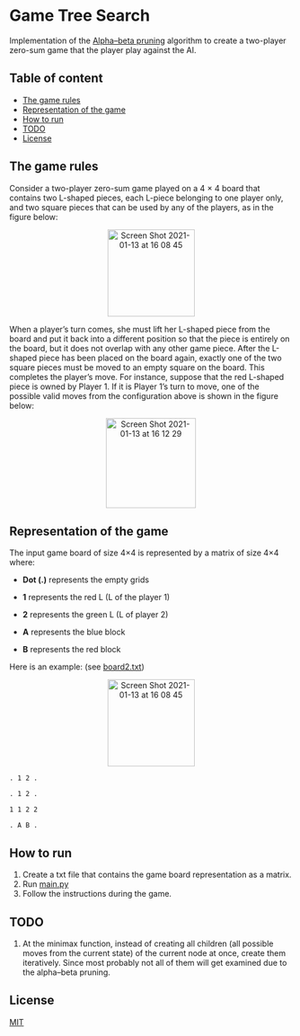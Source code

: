 Game Tree Search
=================================
Implementation of the [Alpha–beta pruning](https://en.wikipedia.org/wiki/Alpha%E2%80%93beta_pruning#:~:text=Alpha%E2%80%93beta%20pruning%20is%20a,%2C%20Go%2C%20etc.) algorithm to create a two-player zero-sum game that the player play against the AI.

## Table of content
* [The game rules](#the-game-rules)
* [Representation of the game](#representation-of-the-game)
* [How to run](#how-to-run)
* [TODO](#todo)
* [License](#license)

## The game rules

Consider a two-player zero-sum game played on a 4 × 4 board that contains two L-shaped pieces, each L-piece belonging to one player only, and two square pieces that can be used by any of the players, as in the figure below:
<p align="center">
  <img width="155" alt="Screen Shot 2021-01-13 at 16 08 45" src="https://user-images.githubusercontent.com/37274614/104456397-a629cc80-55b9-11eb-9fcb-f0900e493428.png">
</p>
When a player’s turn comes, she must lift her L-shaped piece from the board and put it back into a different position so that the piece is entirely on the board, but it does not overlap with any other game piece. After the L-shaped piece has been placed on the board again, exactly one of the two square pieces must be moved to an empty square on the board. This completes the player’s move. For instance, suppose that the red L-shaped piece is owned by Player 1. If it is Player 1’s turn to move, one of the possible valid moves from the configuration above is shown in the figure below:
<p align="center">
  <img width="160" alt="Screen Shot 2021-01-13 at 16 12 29" src="https://user-images.githubusercontent.com/37274614/104456731-294b2280-55ba-11eb-9e22-8fb43bcbaf5e.png">
</p>

## Representation of the game
The input game board of size 4×4 is represented by a matrix
of size 4×4 where:

- **Dot (.)** represents the empty grids

- **1** represents the red L (L of the player 1)

- **2** represents the green L (L of player 2)

- **A** represents the blue block

- **B** represents the red block


Here is an example: (see [board2.txt](./board2.txt))

<p align="center">
  <img width="155" alt="Screen Shot 2021-01-13 at 16 08 45" src="https://user-images.githubusercontent.com/37274614/104456397-a629cc80-55b9-11eb-9fcb-f0900e493428.png">
</p>

    . 1 2 .
    
    . 1 2 .
    
    1 1 2 2
    
    . A B .

## How to run
1) Create a txt file that contains the game board representation as a matrix.
2) Run [main.py](./main.py)
3) Follow the instructions during the game.

## TODO
1) At the minimax function, instead of creating all children (all possible moves from the current state) of the current node at once, create them iteratively. Since most probably not all of them will get examined due to the alpha–beta pruning.

## License
  
[MIT](../LICENSE)
